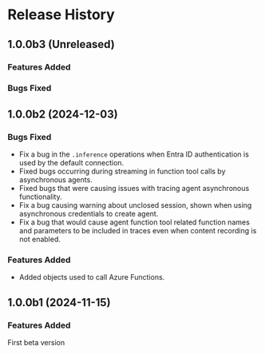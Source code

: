 # Release History

## 1.0.0b3 (Unreleased)

### Features Added

### Bugs Fixed

## 1.0.0b2 (2024-12-03)

### Bugs Fixed

* Fix a bug in the `.inference` operations when Entra ID authentication is used by the default connection.
* Fixed bugs occurring during streaming in function tool calls by asynchronous agents.
* Fixed bugs that were causing issues with tracing agent asynchronous functionality.
* Fix a bug causing warning about unclosed session, shown when using asynchronous credentials to create agent.
* Fix a bug that would cause agent function tool related function names and parameters to be included in traces even when content recording is not enabled.

### Features Added

* Added objects used to call Azure Functions.

## 1.0.0b1 (2024-11-15)

### Features Added

First beta version
